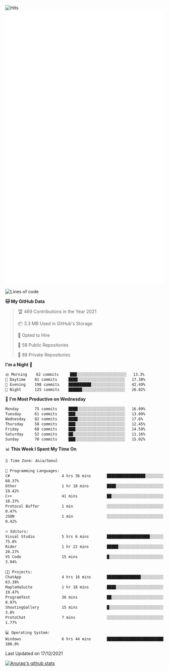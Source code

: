 ![Hits](https://hits.seeyoufarm.com/api/count/incr/badge.svg?url=https%3A%2F%2Fgithub.com%2Fkokose1234&count_bg=%2379C83D&title_bg=%23555555&icon=apple.svg&icon_color=%23E7E7E7&title=hits&edge_flat=false)
<br/>
![Metrics](https://github.com/kokose1234/kokose1234/blob/main/github-metrics.svg)

<!--START_SECTION:waka-->
![Lines of code](https://img.shields.io/badge/From%20Hello%20World%20I%27ve%20Written-8%20Million%20lines%20of%20code-blue)

**🐱 My GitHub Data** 

> 🏆 469 Contributions in the Year 2021
 > 
> 📦 3.3 MB Used in GitHub's Storage 
 > 
> 💼 Opted to Hire
 > 
> 📜 58 Public Repositories 
 > 
> 🔑 88 Private Repositories  
 > 
**I'm a Night 🦉** 

```text
🌞 Morning    62 commits     ███░░░░░░░░░░░░░░░░░░░░░░   13.3% 
🌆 Daytime    81 commits     ████░░░░░░░░░░░░░░░░░░░░░   17.38% 
🌃 Evening    198 commits    ██████████░░░░░░░░░░░░░░░   42.49% 
🌙 Night      125 commits    ██████░░░░░░░░░░░░░░░░░░░   26.82%

```
📅 **I'm Most Productive on Wednesday** 

```text
Monday       75 commits     ████░░░░░░░░░░░░░░░░░░░░░   16.09% 
Tuesday      61 commits     ███░░░░░░░░░░░░░░░░░░░░░░   13.09% 
Wednesday    82 commits     ████░░░░░░░░░░░░░░░░░░░░░   17.6% 
Thursday     58 commits     ███░░░░░░░░░░░░░░░░░░░░░░   12.45% 
Friday       68 commits     ███░░░░░░░░░░░░░░░░░░░░░░   14.59% 
Saturday     52 commits     ██░░░░░░░░░░░░░░░░░░░░░░░   11.16% 
Sunday       70 commits     ███░░░░░░░░░░░░░░░░░░░░░░   15.02%

```


📊 **This Week I Spent My Time On** 

```text
⌚︎ Time Zone: Asia/Seoul

💬 Programming Languages: 
C#                       4 hrs 36 mins       █████████████████░░░░░░░░   68.37% 
Other                    1 hr 18 mins        ████░░░░░░░░░░░░░░░░░░░░░   19.42% 
C++                      41 mins             ██░░░░░░░░░░░░░░░░░░░░░░░   10.37% 
Protocol Buffer          1 min               ░░░░░░░░░░░░░░░░░░░░░░░░░   0.47% 
JSON                     1 min               ░░░░░░░░░░░░░░░░░░░░░░░░░   0.42%

🔥 Editors: 
Visual Studio            5 hrs 6 mins        ███████████████████░░░░░░   75.8% 
Rider                    1 hr 22 mins        █████░░░░░░░░░░░░░░░░░░░░   20.27% 
VS Code                  15 mins             █░░░░░░░░░░░░░░░░░░░░░░░░   3.94%

🐱‍💻 Projects: 
ChatApp                  4 hrs 16 mins       ███████████████░░░░░░░░░░   63.38% 
MapleHaSuite             1 hr 18 mins        ████░░░░░░░░░░░░░░░░░░░░░   19.47% 
ProgramTest              36 mins             ██░░░░░░░░░░░░░░░░░░░░░░░   8.97% 
ShootingGallery          15 mins             █░░░░░░░░░░░░░░░░░░░░░░░░   3.8% 
ProtoChat                7 mins              ░░░░░░░░░░░░░░░░░░░░░░░░░   1.77%

💻 Operating System: 
Windows                  6 hrs 44 mins       █████████████████████████   100.0%

```


 Last Updated on 17/12/2021
<!--END_SECTION:waka-->

[![Anurag's github stats](https://github-readme-stats.vercel.app/api?username=kokose1234&theme=dracula)](https://github.com/anuraghazra/github-readme-stats)



	
